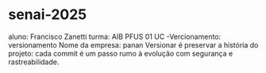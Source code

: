 # senai-2025
aluno: Francisco Zanetti
turma: AIB PFUS 01
UC -Vercionamento: versionamento 
Nome da empresa: panan
Versionar é preservar a história do projeto: cada commit é um passo rumo à evolução com segurança e rastreabilidade.